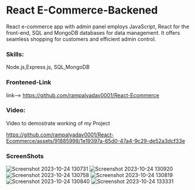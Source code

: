 # React E-Commerce-Backened

React e-commerce app with admin panel employs JavaScript, React for the front-end, SQL and MongoDB databases for data management. It offers seamless shopping for customers and efficient admin control.

### Skills:
Node.js,Express.js, SQL,MongoDB

### Frontened-Link
link--> https://github.com/rampalyadav0001/React-Ecommerce


### Video:
Video to demostrate working of my Project


https://github.com/rampalyadav0001/React-Ecommerce/assets/91885998/1e19397a-65d0-47a4-9c29-de52a3dcf33e

### ScreenShots
![Screenshot 2023-10-24 130731](https://github.com/rampalyadav0001/React-Ecommerce/assets/91885998/1c3dff56-36c1-4f6f-89b8-ee08d5271588)
![Screenshot 2023-10-24 130920](https://github.com/rampalyadav0001/React-Ecommerce/assets/91885998/9b8bb2aa-4f6e-4258-8b29-895bcf5c506d)
![Screenshot 2023-10-24 130758](https://github.com/rampalyadav0001/React-Ecommerce/assets/91885998/c21fea04-7536-4301-b6f7-07753d00aa63)
![Screenshot 2023-10-24 130819](https://github.com/rampalyadav0001/React-Ecommerce/assets/91885998/98db6903-d3d7-4838-befc-e58726fd9214)
![Screenshot 2023-10-24 130840](https://github.com/rampalyadav0001/React-Ecommerce/assets/91885998/e667df7c-0ee9-4e05-b54c-0ec96d3245d9)
![Screenshot 2023-10-24 133331](https://github.com/rampalyadav0001/React-Ecommerce/assets/91885998/45143b3e-cb67-4885-8fff-8df7fa01322f)


